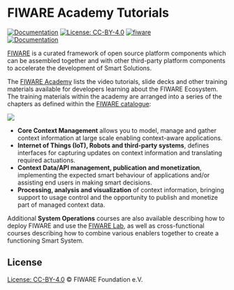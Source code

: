 # FIWARE Academy Tutorials

[![Documentation](https://nexus.lab.fiware.org/repository/raw/public/badges/chapters/documentation.svg)](https://fiware-academy.rtfd.io)
[![License: CC-BY-4.0](https://img.shields.io/github/license/fiware/academy.svg)](https://creativecommons.org/licenses/by/4.0/)
[![fiware](https://nexus.lab.fiware.org/repository/raw/public/badges/stackoverflow/fiware.svg)](https://stackoverflow.com/questions/tagged/fiware)
<br/>
[![Documentation](https://img.shields.io/readthedocs/fiware-academy.svg)](https://fiware-academy.rtfd.io)

[FIWARE](https://www.fiware.org) is a curated framework of open source platform
components which can be assembled together and with other third-party platform
components to accelerate the development of Smart Solutions.

The [FIWARE Academy](https://fiware-academy.rtfd.io) lists the video tutorials, slide decks and other training materials available for developers learning about the FIWARE Ecosystem. The training materials within the academy are arranged into a series of the chapters as defined within the [FIWARE catalogue](https://www.fiware.org/developers/catalogue/):

![](https://fiware.github.io/catalogue/img/catalogue.png)

* **Core Context Management** allows you to model, manage and gather context information at large scale enabling context-aware applications.
* **Internet of Things (IoT), Robots and third-party systems**, defines interfaces for capturing updates on context information and translating required actuations.
* **Context Data/API management, publication and monetization**, implementing the expected smart behaviour of applications and/or assisting end users in making smart decisions.
* **Processing, analysis and visualization** of context information, bringing support to usage control and the opportunity to publish and monetize part of managed context data.

Additional **System Operations** courses are also available describing how to deploy FIWARE and use the [FIWARE Lab](https://account.lab.fiware.org/), as well as cross-functional courses describing how to combine various enablers together to create a functioning Smart System.

## License

[License: CC-BY-4.0](LICENSE) © FIWARE Foundation e.V.

